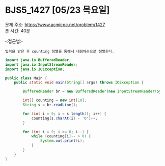# BJS5_1427 [05/23 목요일] </br>
문제 주소: https://www.acmicpc.net/problem/1427 </br>
푼 시간: 40분 </br>


<접근법>
```
입력을 받은 후 counting 정렬을 통해서 내림차순으로 정렬한다.
```


```java
import java.io.BufferedReader;
import java.io.InputStreamReader;
import java.io.IOException;

public class Main {
    public static void main(String[] args) throws IOException {

        BufferedReader br = new BufferedReader(new InputStreamReader(System.in));

        int[] counting = new int[10];
        String s = br.readLine();

        for (int i = 0; i < s.length(); i++) {
            counting[s.charAt(i) - '0']++;
        }

        for (int i = 9; i >= 0; i--) {
            while (counting[i]-- > 0) {
                System.out.print(i);
            }
        }
    }
}

```
